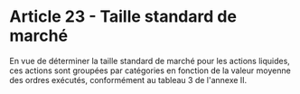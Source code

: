 # Article 23 - Taille standard de marché


En vue de déterminer la taille standard de marché pour les actions liquides, ces actions sont groupées par catégories en fonction de la valeur moyenne des ordres exécutés, conformément au tableau 3 de l'annexe II.
